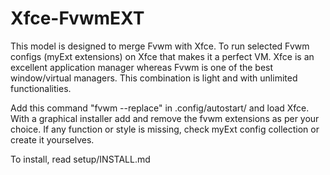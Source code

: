 # Xfce-FvwmEXT
This model is designed to merge Fvwm with Xfce. To run selected Fvwm configs (myExt extensions) on Xfce that makes it a perfect VM. Xfce is an excellent application manager whereas Fvwm is one of the best window/virtual managers. This combination is light and with unlimited functionalities.

Add this command "fvwm --replace" in .config/autostart/ and load Xfce. With a graphical installer add and remove the fvwm extensions as per your choice. If any function or style is missing, check myExt config collection or create it yourselves.

To install, read setup/INSTALL.md

